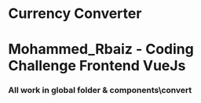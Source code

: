 # Currency Converter
# Mohammed_Rbaiz - Coding Challenge Frontend VueJs

### All work in global folder & components\convert
